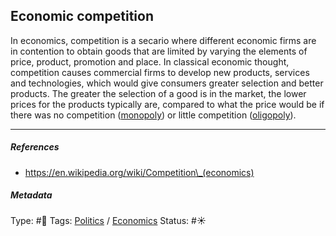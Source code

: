 ## Economic competition

In economics, competition is a secario where different economic firms are in contention to obtain goods that are limited by varying the elements of price, product, promotion and place. In classical economic thought, competition causes commercial firms to develop new products, services and technologies, which would give consumers greater selection and better products. The greater the selection of a good is in the market, the lower prices for the products typically are, compared to what the price would be if there was no competition ([monopoly]()) or little competition ([oligopoly]()).

---

##### References

* https://en.wikipedia.org/wiki/Competition\_(economics)

##### Metadata

Type: #🔴 
Tags: [Politics](Politics.md) / [Economics]()
Status: #☀️ 
